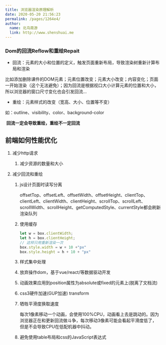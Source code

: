 ```yaml
---
title: 浏览器渲染原理解析
date: 2020-05-20 21:56:23
permalink: /pages/1264e4/
author: 
  name: 北鸟南游
  link: http://www.shenshuai.me
---
```


### Dom的回流Reflow和重绘Repait

* 回流：元素的大小和位置的定义，触发页面重新布局，导致渲染树重新计算布局和渲染

比如添加删除课件的DOM元素；元素位置改变；元素大小改变；内容变化；页面一开始渲染（这个无法避免）；因为回流是根据视口大小计算元素的位置和大小，所以浏览器的窗口尺寸变化也会引发回流...

* 重绘：元素样式的改变（宽高、大小、位置等不变）

如：outline、visibility、color、background-color

​    **回流一定会导致重绘，重绘不一定回流**

## 前端如何性能优化

1. 减少http请求

   1. 减少资源的数量和大小

2. 减少回流和重绘

   1. js设计页面时读写分离

      offsetTop、offsetLeft、offsetWidth、offsetHeight、clientTop、clientLeft、clientWidth、clientHeight、scrollTop、scrollLeft、scrollWidth、scrollHeight、getComputedStyle、currentStyle都会刷新渲染队列

   2. 使用缓存

      ```js
      let w = box.clientWidth;
      let h = box.clientHeight;
      // 这样只用重新渲染一次
      box.style.width = w + 10 +"px"
      box.style.height = h + 10 + "px"
      ```

   3. 样式集中处理

   4. 放弃操作dom，基于vue/react/等数据驱动开发
   
   5. 动画效果应用到position属性为absolute或fixed的元素上(脱离了文档流)
   
   6. css3硬件加速(GUP加速)  transform
   
   7. 牺牲平滑度换取速度
   
      每次1像素移动一个动画，会使用100%CPU，动画看上去是跳动的。因为浏览器正在和更新回流做斗争，每次移动3像素可能会看起平滑度低了，但是不会导致CPU在低配机器中抖动。
   
   8. 避免使用table布局和css的JavaScript表达式
